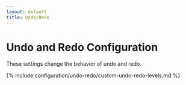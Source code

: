 ```yaml
---
layout: default
title: Undo/Redo
---
```


# Undo and Redo Configuration

These settings change the behavior of undo and redo.

{% include configuration/undo-redo/custom-undo-redo-levels.md %}
